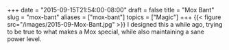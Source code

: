 +++
date = "2015-09-15T21:54:00-08:00"
draft = false
title = "Mox Bant"
slug = "mox-bant"
aliases = ["mox-bant"]
topics = ["Magic"]
+++
{{< figure src="/images/2015-09-Mox-Bant.jpg" >}}
I designed this a while ago, trying to be true to what makes a Mox special, while also maintaining a sane power level.

